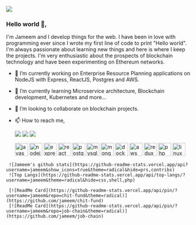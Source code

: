 <img src="https://jameem.github.io/profile/images/banner2.jpg">

### Hello world 👋,
I'm Jameem and I develop things for the web. I have been in love with programming ever since I wrote my first line of code to print "Hello world". I'm always passionate about learning new things and here is where I keep the projects. I'm very enthusiastic about the prospects of blockchain technology and have been experimenting on Ethereum networks. 

- 🔭 I’m currently working on Enterprise Resource Planning applications on NodeJS with Express, ReactJS, Postgres and AWS.
- 🌱 I’m currently learning Microservice architecture, Blockchain development, Kubernetes and more...
- 👯 I’m looking to collaborate on blockchain projects. 
- 📫 How to reach me,
     
     [<img src="https://img.shields.io/badge/twitter-%231DA1F2.svg?&style=for-the-badge&logo=twitter&logoColor=white" />](https://twitter.com/jameem_mohd) 
     [<img src="https://img.shields.io/badge/linkedin-%230077B5.svg?&style=for-the-badge&logo=linkedin&logoColor=white" />](https://www.linkedin.com/in/jameem/) 
     [<img src="https://img.shields.io/badge/Website-pk-%23.svg?&style=for-the-badge&logo=&logoColor=white%22" />](https://jameem.github.io/profile/) 
     
     <p align="left">
     <img src="https://devicons.github.io/devicon/devicon.git/icons/javascript/javascript-original.svg" alt="javascript" width="35" height="35"/> 
     <img src="https://devicons.github.io/devicon/devicon.git/icons/nodejs/nodejs-original-wordmark.svg" alt="nodejs" width="35" height="35"/> 
     <img src="https://devicons.github.io/devicon/devicon.git/icons/express/express-original-wordmark.svg" alt="express" width="35" height="35"/>
     <img src="https://devicons.github.io/devicon/devicon.git/icons/react/react-original-wordmark.svg" alt="react" width="35" height="35"/> 
     <img src="https://devicons.github.io/devicon/devicon.git/icons/postgresql/postgresql-original-wordmark.svg" alt="postgresql" width="35" height="35"/> 
     <img src="https://devicons.github.io/devicon/devicon.git/icons/mysql/mysql-original-wordmark.svg" alt="mysql" width="35" height="35"/> 
     <img src="https://devicons.github.io/devicon/devicon.git/icons/mongodb/mongodb-original-wordmark.svg" alt="mongodb" width="35" height="35"/> 
     <img src="https://devicons.github.io/devicon/devicon.git/icons/docker/docker-original-wordmark.svg" alt="docker" width="35" height="35"/> 
     <img src="https://devicons.github.io/devicon/devicon.git/icons/amazonwebservices/amazonwebservices-original-wordmark.svg" alt="aws" width="35" height="35"/> 
     <img src="https://devicons.github.io/devicon/devicon.git/icons/redux/redux-original.svg" alt="redux" width="35" height="35"/>      
     <img src="https://devicons.github.io/devicon/devicon.git/icons/php/php-original.svg" alt="php" width="35" height="35"/> 
     <img src="https://devicons.github.io/devicon/devicon.git/icons/linux/linux-original.svg" alt="linux" width="35" height="35"/>     
     
</p>
     
     
     ![Jameem's github stats](https://github-readme-stats.vercel.app/api?username=jameem&show_icons=true&theme=radical&hide=prs,contribs)
     ![Top Langs](https://github-readme-stats.vercel.app/api/top-langs/?username=jameem&theme=radical&hide=css,shell,php)
     
     [![ReadMe Card](https://github-readme-stats.vercel.app/api/pin/?username=jameem&repo=chit-fund&theme=radical)](https://github.com/jameem/chit-fund)
     [![ReadMe Card](https://github-readme-stats.vercel.app/api/pin/?username=jameem&repo=job-chain&theme=radical)](https://github.com/jameem/job-chain)

 

<!--
**Jameem/jameem** is a ✨ _special_ ✨ repository because its `README.md` (this file) appears on your GitHub profile.	**Jameem/jameem** is a ✨ _special_ ✨ repository because its `README.md` (this file) appears on your GitHub profile.
Here are some ideas to get you started:	Here are some ideas to get you started:
- 🔭 I’m currently working on ...	- 🔭 I’m currently working on ...
- 🌱 I’m currently learning ...	- 🌱 I’m currently learning ...
- 👯 I’m looking to collaborate on ...	- 👯 I’m looking to collaborate on ...
- 🤔 I’m looking for help with ...	- 🤔 I’m looking for help with ...
- 💬 Ask me about ...	- 💬 Ask me about ...
- 📫 How to reach me: ...	- 📫 How to reach me: ...
- 😄 Pronouns: ...	- 😄 Pronouns: ...
- ⚡ Fun fact: ...	- ⚡ Fun fact: ...
-->
